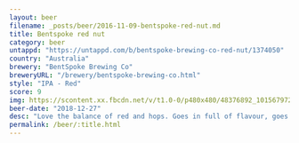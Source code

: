```yaml
---
layout: beer
filename: _posts/beer/2016-11-09-bentspoke-red-nut.md
title: Bentspoke red nut
category: beer
untappd: "https://untappd.com/b/bentspoke-brewing-co-red-nut/1374050"
country: "Australia"
brewery: "BentSpoke Brewing Co"
breweryURL: "/brewery/bentspoke-brewing-co.html"
style: "IPA - Red"
score: 9
img: https://scontent.xx.fbcdn.net/v/t1.0-0/p480x480/48376892_10156797295938745_218199272238088192_n.jpg?_nc_cat=103&_nc_ht=scontent.xx&oh=fb3a18ac5f8f02f091aa2e0141b8a976&oe=5D398D1D
beer-date: "2018-12-27"
desc: "Love the balance of red and hops. Goes in full of flavour, goes down smooth ready for the next sip"
permalink: /beer/:title.html
---
```

